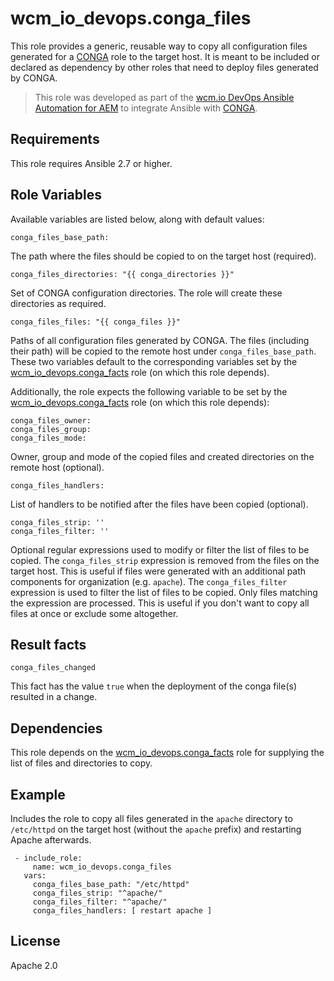 # wcm_io_devops.conga_files

This role provides a generic, reusable way to copy all configuration files generated for a [CONGA](http://devops.wcm.io/conga/) role to the target host. It is meant to be included or declared as dependency by other roles that need to deploy files generated by CONGA.

> This role was developed as part of the
> [wcm.io DevOps Ansible Automation for AEM](http://devops.wcm.io/ansible-aem/)
> to integrate Ansible with
> [CONGA](http://devops.wcm.io/conga/).

## Requirements

This role requires Ansible 2.7 or higher.

## Role Variables

Available variables are listed below, along with default values:

	conga_files_base_path:

The path where the files should be copied to on the target host (required).

	conga_files_directories: "{{ conga_directories }}"

Set of CONGA configuration directories. The role will create these directories as required.

	conga_files_files: "{{ conga_files }}" 

Paths of all configuration files generated by CONGA. The files (including their path) will be copied to the remote host under `conga_files_base_path`.
These two variables default to the corresponding variables set by the [wcm_io_devops.conga_facts](https://github.com/wcm-io-devops/ansible-conga-facts) role (on which this role depends).
	
Additionally, the role expects the following variable to be set by the [wcm_io_devops.conga_facts](https://github.com/wcm-io-devops/ansible-conga-facts) role (on which this role depends):
	
	conga_files_owner:
	conga_files_group:
	conga_files_mode:

Owner, group and mode of the copied files and created directories on the remote host (optional).

	conga_files_handlers:

List of handlers to be notified after the files have been copied (optional).

	conga_files_strip: ''
	conga_files_filter: ''

Optional regular expressions used to modify or filter the list of files to be copied.
The `conga_files_strip` expression is removed from the files on the target host. This is useful if files were generated with an additional path components for organization (e.g. `apache`).
The `conga_files_filter` expression is used to filter the list of files to be copied. Only files matching the expression are processed. This is useful if you don't want to copy all files at once or exclude some altogether.

## Result facts

    conga_files_changed

This fact has the value `true` when the deployment of the conga file(s)
resulted in a change.

## Dependencies

This role depends on the [wcm_io_devops.conga_facts](https://github.com/wcm-io-devops/ansible-conga-facts) role for supplying the list of files and directories to copy.

## Example

Includes the role to copy all files generated in the `apache` directory to  `/etc/httpd` on the target host (without the `apache` prefix) and restarting Apache afterwards.

	 - include_role:
	     name: wcm_io_devops.conga_files
	   vars:
	     conga_files_base_path: "/etc/httpd"
	     conga_files_strip: "^apache/"
	     conga_files_filter: "^apache/"
	     conga_files_handlers: [ restart apache ]

## License

Apache 2.0

